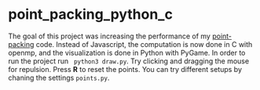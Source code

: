 # point_packing_python_c
The goal of this project was increasing the performance of my [point-packing](https://github.com/hojmax/Point-Packing) code. Instead of Javascript, the computation is now done in C with openmp, and the visualization is done in Python with PyGame. In order to run the project run ```
python3 draw.py```. Try clicking and dragging the mouse for repulsion. Press **R** to reset the points. You can try different setups by chaning the settings `points.py`.
